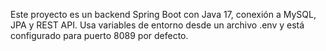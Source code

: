 <!-- Use this file to provide workspace-specific custom instructions to Copilot. For more details, visit https://code.visualstudio.com/docs/copilot/copilot-customization#_use-a-githubcopilotinstructionsmd-file -->

Este proyecto es un backend Spring Boot con Java 17, conexión a MySQL, JPA y REST API. Usa variables de entorno desde un archivo .env y está configurado para puerto 8089 por defecto.
